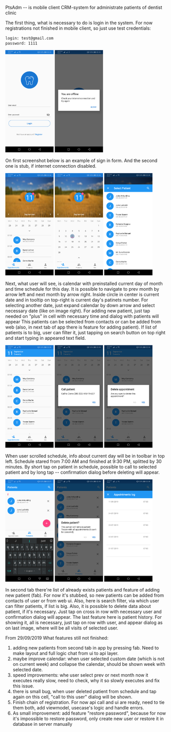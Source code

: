 PtsAdm -- is mobile client CRM-system for administrate patients of dentist clinic

The first thing, what is necessary to do is login in the system. For now registrations not finished in mobile client, so just use test credentials: 
```
login: test@gmail.com
password: 1111
```
<img src="./screenshots/1.1.png" width="30%" height="30%" /> <img src="./screenshots/1.2.png" width="30%" height="30%" />

On first screenshot below is an example of sign in form. And the second one is stub, if internet connection disabled.

<img src="./screenshots/2.png" width="30%" height="30%" /> <img src="./screenshots/3.png" width="30%" height="30%" /> <img src="./screenshots/5.png" width="30%" height="30%" />

Next, what user will see, is calendar with preinstalled current day of month and time schedule for this day. It is possible to navigate to prev month by arrow left and next month by arrow right. Inside circle in center is current date and in tooltip on top-right is current day's patinets number. For selecting another date, just expand calendar by down arrow and select necessary date (like on image right). For adding new patient, just tap needed on "plus" in cell with necessary time and dialog with patients will appear This patients can be selected from contacts or can be added from web (also, in next tab of app there is feature for adding patient). If list of patients is to big, user can filter it, just tapping on search button on top right and start typing in appeared text field.

<img src="./screenshots/4.1.png" width="30%" height="30%" /> <img src="./screenshots/4.2.png" width="30%" height="30%" /> <img src="./screenshots/4.3.png" width="30%" height="30%" />

When user scrolled schedule, info about current day will be in toolbar in top left. Schedule stared from 7:00 AM and finished at 9:30 PM, splitted by 30 minutes. By short tap on patient in schedule, possible to call to selected patient and by long tap -- confirmation dialog before deleting will appear.

<img src="./screenshots/6.1.png" width="30%" height="30%" /> <img src="./screenshots/6.2.png" width="30%" height="30%" /> <img src="./screenshots/7.png" width="30%" height="30%" />

In second tab there're list of already exists patients and feature of adding new patient (fab). For now it's stubbed, so new patients can be added from contacts of user or from web ui. Also, here is search filter, via which user can filter patients, if list is big. Also, it is possible to delete data about patient, if it's necessary. Just tap on cross in row with necessary user and confirmation dialog will appear. The last feature here is patient history. For showing it, all is necessary, just tap on row with user, and appear dialog as on last image, where will be all visits of selected user.


From 29/09/2019 What features still not finished:
1) adding new patients from second tab in app by pressing fab. Need to make layout and full logic chat from ui to api layer.
2) maybe improve calendar: when user selected custom date (which is not on current week) and collapse the calendar, should be shown week with selected date.
3) speed improvements: whe user select prev or next month now it executes really slow, need to check, why it so slowly executes and fix this issue.
4) there is small bug, when user deleted patient from schedule and tap again on this cell, "call to this user" dialog will be shown.
5) Finish chain of registration. For now api call and ui are ready, need to tie them both, add viewmodel, usecase's logic and handle errors.
6) As small improvement: add feature "restore password", because for now it's impossible to restore password, only create new user or restore it in database in server manually
